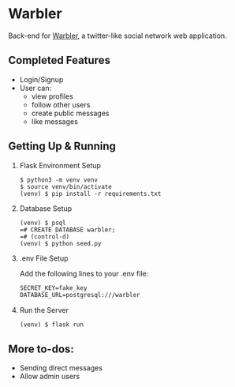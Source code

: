 # Warbler

Back-end for [Warbler](https://warbler-klin.herokuapp.com), a twitter-like social network web application.

## Completed Features
- Login/Signup
- User can: 
    - view profiles
    - follow other users
    - create public messages
    - like messages

## Getting Up & Running
1. Flask Environment Setup
    ```console
    $ python3 -m venv venv
    $ source venv/bin/activate
    (venv) $ pip install -r requirements.txt
    ```
2. Database Setup
    ```console
    (venv) $ psql
    =# CREATE DATABASE warbler;
    =# (control-d)
    (venv) $ python seed.py
    ```
3. .env File Setup

    Add the following lines to your .env file:
    ```txt
    SECRET_KEY=fake_key
    DATABASE_URL=postgresql:///warbler
    ```
4. Run the Server
    ```console
    (venv) $ flask run
    ```
## More to-dos:
- Sending direct messages
- Allow admin users
